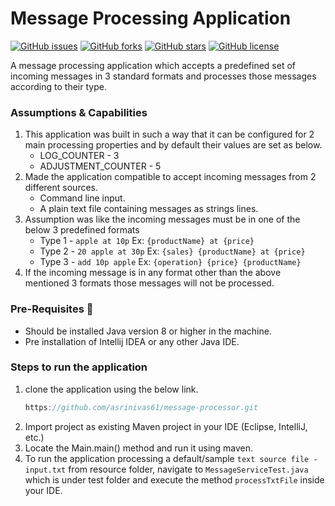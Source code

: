 # Message Processing Application
[![GitHub issues](https://img.shields.io/github/issues/asrinivas61/message-processor)](https://github.com/asrinivas61/message-processor/issues)
[![GitHub forks](https://img.shields.io/github/forks/asrinivas61/message-processor)](https://github.com/asrinivas61/message-processor/network)
[![GitHub stars](https://img.shields.io/github/stars/asrinivas61/message-processor)](https://github.com/asrinivas61/message-processor/stargazers)
[![GitHub license](https://img.shields.io/github/license/asrinivas61/message-processor)](https://github.com/asrinivas61/message-processor/blob/main/LICENSE)

A message processing application which accepts a predefined set of incoming messages in 3 standard formats and processes those messages according to their type.

### Assumptions & Capabilities
 1. This application was built in such a way that it can be configured for 2 main processing properties and by default their values are set as below.
    - LOG_COUNTER - 3
    - ADJUSTMENT_COUNTER - 5
 2. Made the application compatible to accept incoming messages from 2 different sources.
    - Command line input.
    - A plain text file containing messages as strings lines.
 3. Assumption was like the incoming messages must be in one of the below 3 predefined formats
    - Type 1 - `apple at 10p` Ex: `{productName} at {price}`
    - Type 2 - `20 apple at 30p` Ex: `{sales} {productName} at {price}`
    - Type 3 - `add 10p apple` Ex: `{operation} {price} {productName}`
 4. If the incoming message is in any format other than the above mentioned 3 formats those messages will not be processed.

### Pre-Requisites 🔧
* Should be installed Java version 8 or higher in the machine.
* Pre installation of Intellij IDEA or any other Java IDE.

### Steps to run the application
 1. clone the application using the below link.
    ```java
    https://github.com/asrinivas61/message-processor.git
    ```
 2. Import project as existing Maven project in your IDE (Eclipse, IntelliJ, etc.)
 3. Locate the Main.main() method and run it using maven.
 4. To run the application processing a default/sample `text source file - input.txt` from resource folder, navigate to `MessageServiceTest.java` which is under test folder and 
    execute the method `processTxtFile` inside your IDE.
